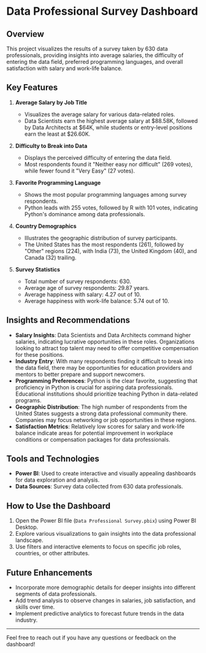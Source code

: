 # Data Professional Survey Dashboard

## Overview

This project visualizes the results of a survey taken by 630 data professionals, providing insights into average salaries, the difficulty of entering the data field, preferred programming languages, and overall satisfaction with salary and work-life balance.

## Key Features

1. **Average Salary by Job Title**
   - Visualizes the average salary for various data-related roles.
   - Data Scientists earn the highest average salary at $88.58K, followed by Data Architects at $64K, while students or entry-level positions earn the least at $26.60K.

2. **Difficulty to Break into Data**
   - Displays the perceived difficulty of entering the data field.
   - Most respondents found it "Neither easy nor difficult" (269 votes), while fewer found it "Very Easy" (27 votes).

3. **Favorite Programming Language**
   - Shows the most popular programming languages among survey respondents.
   - Python leads with 255 votes, followed by R with 101 votes, indicating Python's dominance among data professionals.

4. **Country Demographics**
   - Illustrates the geographic distribution of survey participants.
   - The United States has the most respondents (261), followed by "Other" regions (224), with India (73), the United Kingdom (40), and Canada (32) trailing.

5. **Survey Statistics**
   - Total number of survey respondents: 630.
   - Average age of survey respondents: 29.87 years.
   - Average happiness with salary: 4.27 out of 10.
   - Average happiness with work-life balance: 5.74 out of 10.

## Insights and Recommendations

- **Salary Insights**: Data Scientists and Data Architects command higher salaries, indicating lucrative opportunities in these roles. Organizations looking to attract top talent may need to offer competitive compensation for these positions.
- **Industry Entry**: With many respondents finding it difficult to break into the data field, there may be opportunities for education providers and mentors to better prepare and support newcomers.
- **Programming Preferences**: Python is the clear favorite, suggesting that proficiency in Python is crucial for aspiring data professionals. Educational institutions should prioritize teaching Python in data-related programs.
- **Geographic Distribution**: The high number of respondents from the United States suggests a strong data professional community there. Companies may focus networking or job opportunities in these regions.
- **Satisfaction Metrics**: Relatively low scores for salary and work-life balance indicate areas for potential improvement in workplace conditions or compensation packages for data professionals.

## Tools and Technologies

- **Power BI**: Used to create interactive and visually appealing dashboards for data exploration and analysis.
- **Data Sources**: Survey data collected from 630 data professionals.

## How to Use the Dashboard

1. Open the Power BI file (`Data Professional Survey.pbix`) using Power BI Desktop.
2. Explore various visualizations to gain insights into the data professional landscape.
3. Use filters and interactive elements to focus on specific job roles, countries, or other attributes.

## Future Enhancements

- Incorporate more demographic details for deeper insights into different segments of data professionals.
- Add trend analysis to observe changes in salaries, job satisfaction, and skills over time.
- Implement predictive analytics to forecast future trends in the data industry.

---

Feel free to reach out if you have any questions or feedback on the dashboard!
